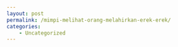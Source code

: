 ```yaml
---
layout: post
permalink: /mimpi-melihat-orang-melahirkan-erek-erek/
categories:
    - Uncategorized
---
```


